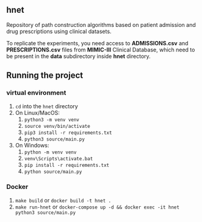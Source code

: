 ## hnet
Repository of path construction algorithms based on patient
admission and drug prescriptions using clinical datasets.

To replicate the experiments, you need access to **ADMISSIONS.csv** and 
**PRESCRIPTIONS.csv** files from **MIMIC-III** Clinical Database,
which need to be present in the **data** subdirectory inside **hnet** directory.

## Running the project 
### virtual environment
1. `cd` into the `hnet` directory
2. On Linux/MacOS:
    1. `python3 -m venv venv`
    2. `source venv/bin/activate`
    3. `pip3 install -r requirements.txt`
    4. `python3 source/main.py`
3.  On Windows:
    1. `python -m venv venv`
    2. `venv\Scripts\activate.bat`
    3. `pip install -r requirements.txt`
    4. `python source/main.py`

### Docker    
1. `make build` or `docker build -t hnet .`
2. `make run-hnet` or `docker-compose up -d && docker exec -it hnet python3 source/main.py`